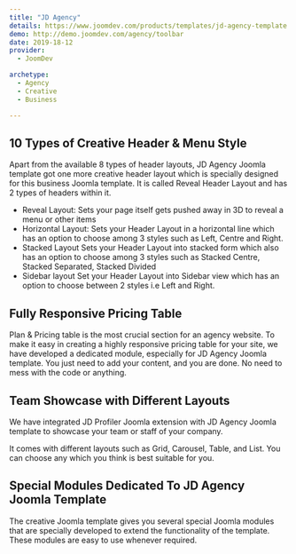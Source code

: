 ```yaml
---
title: "JD Agency"
details: https://www.joomdev.com/products/templates/jd-agency-template
demo: http://demo.joomdev.com/agency/toolbar
date: 2019-18-12
provider: 
  - JoomDev

archetype:
  - Agency
  - Creative
  - Business

---
```


## 10 Types of Creative Header & Menu Style
Apart from the available 8 types of header layouts, JD Agency Joomla template got one more creative header layout which is specially designed for this business Joomla template. It is called Reveal Header Layout and has 2 types of headers within it.

- Reveal Layout: Sets your page itself gets pushed away in 3D to reveal a menu or other items
- Horizontal Layout: Sets your Header Layout in a horizontal line which has an option to choose among 3 styles such as Left, Centre and Right.
- Stacked Layout Sets your Header Layout into stacked form which also has an option to choose among 3 styles such as Stacked Centre, Stacked Separated, Stacked Divided
- Sidebar layout Set your Header Layout into Sidebar view which has an option to choose between 2 styles i.e Left and Right.

## Fully Responsive Pricing Table
Plan & Pricing table is the most crucial section for an agency website. To make it easy in creating a highly responsive pricing table for your site, we have developed a dedicated module, especially for JD Agency Joomla template. You just need to add your content, and you are done. No need to mess with the code or anything.

## Team Showcase with Different Layouts
We have integrated JD Profiler Joomla extension with JD Agency Joomla template to showcase your team or staff of your company.

It comes with different layouts such as Grid, Carousel, Table, and List. You can choose any which you think is best suitable for you.

## Special Modules Dedicated To JD Agency Joomla Template
The creative Joomla template gives you several special Joomla modules that are specially developed to extend the functionality of the template. These modules are easy to use whenever required.